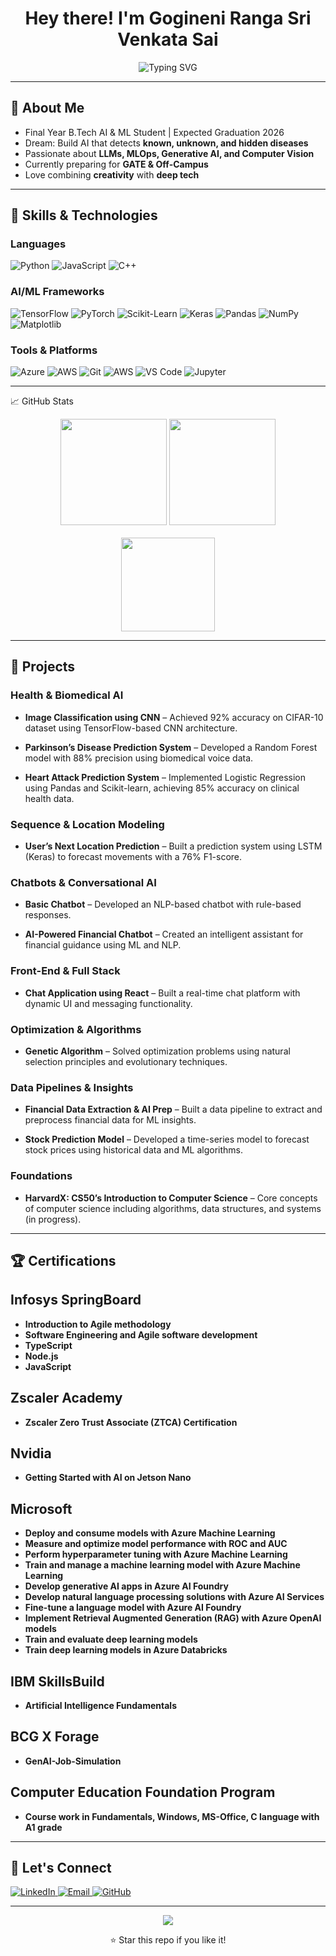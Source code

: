 <h1 align="center">Hey there! I'm Gogineni Ranga Sri Venkata Sai</h1>

<p align="center">
  <img src="https://readme-typing-svg.demolab.com?font=Fira+Code&weight=500&pause=1000&color=00FACC&center=true&vCenter=true&width=435&lines=Undergraduate+AIML;Building+AI+Projects+with+Passion" alt="Typing SVG" />
</p>


---

## 🚀 About Me

- Final Year B.Tech AI & ML Student | Expected Graduation 2026  
- Dream: Build AI that detects **known, unknown, and hidden diseases**
- Passionate about **LLMs, MLOps, Generative AI, and Computer Vision**
- Currently preparing for **GATE & Off-Campus**
- Love combining **creativity** with **deep tech**

---

## 🧠 Skills & Technologies

### Languages
![Python](https://img.shields.io/badge/Python-3670A0?style=for-the-badge&logo=python&logoColor=white)
![JavaScript](https://img.shields.io/badge/JavaScript-F7DF1E?style=for-the-badge&logo=javascript&logoColor=black)
![C++](https://img.shields.io/badge/C++-00599C?style=for-the-badge&logo=cplusplus&logoColor=white)

### AI/ML Frameworks
![TensorFlow](https://img.shields.io/badge/TensorFlow-EF6C00?style=for-the-badge&logo=tensorflow&logoColor=white)
![PyTorch](https://img.shields.io/badge/PyTorch-EE4C2C?style=for-the-badge&logo=pytorch&logoColor=white)
![Scikit-Learn](https://img.shields.io/badge/Scikit--Learn-F7931E?style=for-the-badge&logo=scikit-learn&logoColor=white)
![Keras](https://img.shields.io/badge/Keras-D00000?style=for-the-badge&logo=keras&logoColor=white)
![Pandas](https://img.shields.io/badge/Pandas-150458?style=for-the-badge&logo=pandas&logoColor=white)
![NumPy](https://img.shields.io/badge/NumPy-013243?style=for-the-badge&logo=numpy&logoColor=white)
![Matplotlib](https://img.shields.io/badge/Matplotlib-11557C?style=for-the-badge&logo=matplotlib&logoColor=white)




### Tools & Platforms
![Azure](https://img.shields.io/badge/Azure-0078D4?style=for-the-badge&logo=azure-devops&logoColor=white)
![AWS](https://img.shields.io/badge/AWS-232F3E?style=for-the-badge&logo=amazonaws&logoColor=white)
![Git](https://img.shields.io/badge/Git-F05032?style=for-the-badge&logo=git&logoColor=white)
![AWS](https://img.shields.io/badge/AWS-232F3E?style=for-the-badge&logo=amazonaws&logoColor=white)
![VS Code](https://img.shields.io/badge/VS%20Code-007ACC?style=for-the-badge&logo=visual-studio-code&logoColor=white)
![Jupyter](https://img.shields.io/badge/Jupyter-F37626?style=for-the-badge&logo=jupyter&logoColor=white)


---

📈 GitHub Stats

<div align="center"> 
  <img src="https://github-readme-stats.vercel.app/api?username=rangasai76764&show_icons=true&theme=radical&hide_title=true" height="170" /> 
  <img src="https://github-readme-streak-stats.herokuapp.com?user=rangasai76764&theme=radical&hide_border=false" height="170" /> 
</div> 

<br/>

<div align="center"> 
  <img src="https://github-readme-stats.vercel.app/api/top-langs/?username=rangasai76764&layout=compact&theme=radical&hide_title=true" height="150" /> 
</div>


---

## 📌 Projects

### Health & Biomedical AI
- **Image Classification using CNN** – Achieved 92% accuracy on CIFAR-10 dataset using TensorFlow-based CNN architecture.

- **Parkinson’s Disease Prediction System** – Developed a Random Forest model with 88% precision using biomedical voice data.

- **Heart Attack Prediction System** – Implemented Logistic Regression using Pandas and Scikit-learn, achieving 85% accuracy on clinical health data.

### Sequence & Location Modeling
- **User’s Next Location Prediction** – Built a prediction system using LSTM (Keras) to forecast movements with a 76% F1-score.

### Chatbots & Conversational AI
- **Basic Chatbot** – Developed an NLP-based chatbot with rule-based responses.

- **AI-Powered Financial Chatbot** – Created an intelligent assistant for financial guidance using ML and NLP.

### Front-End & Full Stack
- **Chat Application using React** – Built a real-time chat platform with dynamic UI and messaging functionality.

### Optimization & Algorithms
- **Genetic Algorithm** – Solved optimization problems using natural selection principles and evolutionary techniques.

### Data Pipelines & Insights
- **Financial Data Extraction & AI Prep** – Built a data pipeline to extract and preprocess financial data for ML insights.

- **Stock Prediction Model** – Developed a time-series model to forecast stock prices using historical data and ML algorithms.

### Foundations
- **HarvardX: CS50’s Introduction to Computer Science** – Core concepts of computer science including algorithms, data structures, and systems (in progress).



---

## 🏆 Certifications

## Infosys SpringBoard 
- **Introduction to Agile methodology**  
- **Software Engineering and Agile software development**  
- **TypeScript**  
- **Node.js**  
- **JavaScript**
  
## Zscaler Academy 
- **Zscaler Zero Trust Associate (ZTCA) Certification**

## Nvidia
- **Getting Started with AI on Jetson Nano** 

## Microsoft
- **Deploy and consume models with Azure Machine Learning**  
- **Measure and optimize model performance with ROC and AUC**  
- **Perform hyperparameter tuning with Azure Machine Learning**  
- **Train and manage a machine learning model with Azure Machine Learning**  
- **Develop generative AI apps in Azure AI Foundry**  
- **Develop natural language processing solutions with Azure AI Services**  
- **Fine-tune a language model with Azure AI Foundry**  
- **Implement Retrieval Augmented Generation (RAG) with Azure OpenAI models**  
- **Train and evaluate deep learning models**  
- **Train deep learning models in Azure Databricks**  

## IBM SkillsBuild  
- **Artificial Intelligence Fundamentals**

## BCG X Forage 
- **GenAI-Job-Simulation**

## Computer Education Foundation Program 
- **Course work in Fundamentals, Windows, MS-Office, C language with A1 grade**

---


## 🤝 Let's Connect

<p align="left">
  <a href="[https://www.linkedin.com/in/your-link/](http://www.linkedin.com/in/gogineni-ranga-sri-venkata-sai-a88145276)" target="_blank">
    <img alt="LinkedIn" src="https://img.shields.io/badge/LinkedIn-blue?style=for-the-badge&logo=linkedin&logoColor=white"/>
  </a>
  <a href="mailto:rangasai76764@gmail.com">
    <img alt="Email" src="https://img.shields.io/badge/Email-D14836?style=for-the-badge&logo=gmail&logoColor=white"/>
  </a>
  <a href="https://github.com/rangasai76764">
    <img alt="GitHub" src="https://img.shields.io/badge/GitHub-black?style=for-the-badge&logo=github&logoColor=white"/>
  </a>
</p>


---

<p align="center">
  <img src="https://img.shields.io/badge/%22Code%20is%20like%20poetry,%20and%20I%20am%20its%20author.%22%20--%20GogineniRangaSriVenkataSai-purple?style=for-the-badge&logo=quote&logoColor=white" />
</p>

<p align="center">⭐️ Star this repo if you like it!</p>



<!---
rangasai76764/rangasai76764 is a ✨ special ✨ repository because its `README.md` (this file) appears on your GitHub profile.
You can click the Preview link to take a look at your changes.
--->
